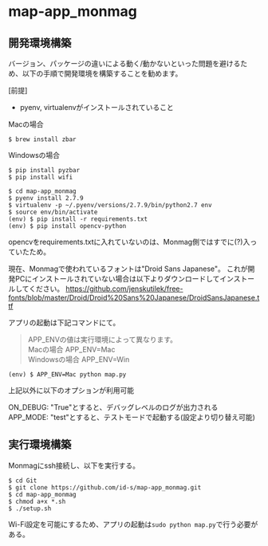 # map-app_monmag

## 開発環境構築

バージョン、パッケージの違いによる動く/動かないといった問題を避けるため、以下の手順で開発環境を構築することを勧めます。

[前提]
* pyenv, virtualenvがインストールされていること

Macの場合

```
$ brew install zbar
```
Windowsの場合
```
$ pip install pyzbar
$ pip install wifi
```

```
$ cd map-app_monmag
$ pyenv install 2.7.9
$ virtualenv -p ~/.pyenv/versions/2.7.9/bin/python2.7 env
$ source env/bin/activate
(env) $ pip install -r requirements.txt
(env) $ pip install opencv-python
```

opencvをrequirements.txtに入れていないのは、Monmag側ではすでに(?)入っていたため。

現在、Monmagで使われているフォントは"Droid Sans Japanese"。
これが開発PCにインストールされていない場合は以下よりダウンロードしてインストールしてください。
https://github.com/jenskutilek/free-fonts/blob/master/Droid/Droid%20Sans%20Japanese/DroidSansJapanese.ttf

アプリの起動は下記コマンドにて。
>APP_ENVの値は実行環境によって異なります。  
>Macの場合 APP_ENV=Mac  
>Windowsの場合 APP_ENV=Win
```
(env) $ APP_ENV=Mac python map.py
```

上記以外に以下のオプションが利用可能

ON_DEBUG: "True"とすると、デバッグレベルのログが出力される
APP_MODE: "test"とすると、テストモードで起動する(設定より切り替え可能)


## 実行環境構築

Monmagにssh接続し、以下を実行する。

```
$ cd Git
$ git clone https://github.com/id-s/map-app_monmag.git
$ cd map-app_monmag
$ chmod a+x *.sh
$ ./setup.sh
```

Wi-Fi設定を可能にするため、アプリの起動は`sudo python map.py`で行う必要がある。

